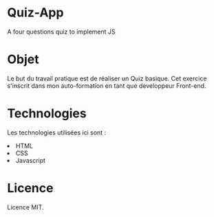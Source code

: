 # Quiz-App
A four questions quiz to implement JS
# Objet
Le but du travail pratique est de réaliser un Quiz  basique. Cet exercice s'inscrit dans mon auto-formation en tant que developpeur Front-end.
# Technologies
Les technologies utilisées ici sont :
<li>HTML</li>
<li>CSS</li>
<li>Javascript</li>

# Licence
Licence MIT.
